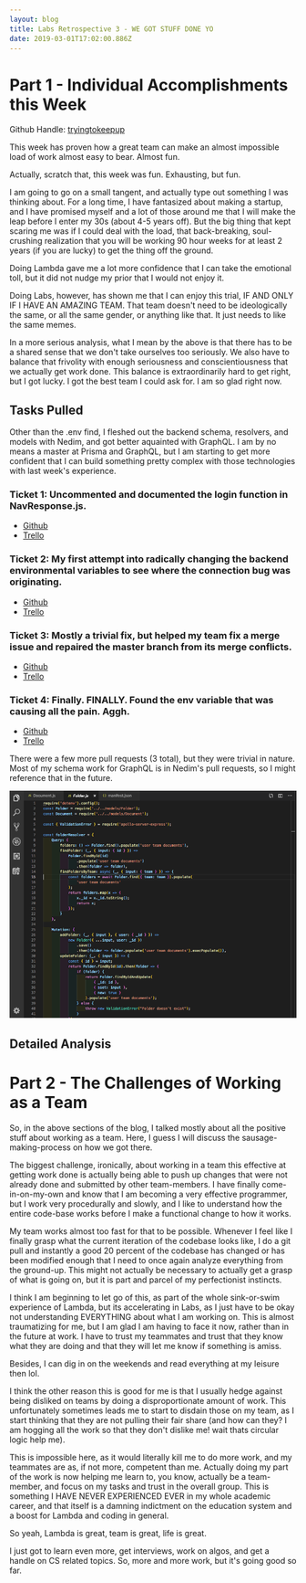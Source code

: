 ```yaml
---
layout: blog
title: Labs Retrospective 3 - WE GOT STUFF DONE YO
date: 2019-03-01T17:02:00.886Z
---
```

# Part 1 - Individual Accomplishments this Week

Github Handle: [tryingtokeepup](https://github.com/tryingtokeepup)

This week has proven how a great team can make an almost impossible load of work almost easy to bear. Almost fun. 

Actually, scratch that, this week was fun. Exhausting, but fun. 

I am going to go on a small tangent, and actually type out something I was thinking about. For a long time, I have fantasized about making a startup, and I have promised myself and a lot of those around me that I will make the leap before I enter my 30s (about 4-5 years off). But the big thing that kept scaring me was if I could deal with the load, that back-breaking, soul-crushing realization that you will be working 90 hour weeks for at least 2 years (if you are lucky) to get the thing off the ground.

Doing Lambda gave me a lot more confidence that I can take the emotional toll, but it did not nudge my prior that I would not enjoy it.

Doing Labs, however, has shown me that I can enjoy this trial, IF AND ONLY IF I HAVE AN AMAZING TEAM. That team doesn't need to be ideologically the same, or all the same gender, or anything like that. It just needs to like the same memes.

In a more serious analysis, what I mean by the above is that there has to be a shared sense that we don't take ourselves too seriously. We also have to balance that frivolity with enough seriousness and conscientiousness that we actually get work done. This balance is extraordinarily hard to get right, but I got lucky. I got the best team I could ask for. I am so glad right now.



## Tasks Pulled

Other than the .env find, I fleshed out the backend schema, resolvers, and models with Nedim, and got better aquainted with GraphQL. I am by no means a master at Prisma and GraphQL, but I am starting to get more confident that I can build something pretty complex with those technologies with last week's experience.

### Ticket 1: Uncommented and documented the login function in NavResponse.js.

* [Github](https://github.com/Lambda-School-Labs/labs-team-home/pull/277)
* [Trello](https://trello.com/c/oyd8ltxC/37-add-comments-to-readme)

### Ticket 2: My first attempt into radically changing the backend environmental variables to see where the connection bug was originating.

* [Github](https://github.com/Lambda-School-Labs/labs-team-home/pull/286)
* [Trello](https://trello.com/c/oyd8ltxC/37-add-comments-to-readme)

### Ticket 3: Mostly a trivial fix, but helped my team fix a merge issue and repaired the master branch from its merge conflicts.

* [Github](https://github.com/Lambda-School-Labs/labs-team-home/pull/294)
* [Trello](https://trello.com/c/jTXWoQ2d/17-learn-graphql-apollo-prisma-kai)

### Ticket 4: Finally. FINALLY. Found the env variable that was causing all the pain. Aggh.

* [Github](https://github.com/Lambda-School-Labs/labs-team-home/pull/301)
* [Trello](https://trello.com/c/jTXWoQ2d/17-learn-graphql-apollo-prisma-kai)

There were a few more pull requests (3 total), but they were trivial in nature. Most of my schema work for GraphQL is in Nedim's pull requests, so I might reference that in the future.



![](../assets/schema.png "more schema stuff")

## Detailed Analysis



# Part 2 - The Challenges of Working as a Team

So, in the above sections of the blog, I talked mostly about all the positive stuff about working as a team. Here, I guess I will discuss the sausage-making-process on how we got there. 

The biggest challenge, ironically, about working in a team this effective at getting work done is actually being able to push up changes that were not already done and submitted by other team-members. I have finally come-in-on-my-own and know that I am becoming a very effective programmer, but I work very procedurally and slowly, and I like to understand how the entire code-base works before I make a functional change to how it works. 

My team works almost too fast for that to be possible. Whenever I feel like I finally grasp what the current iteration of the codebase looks like, I do a git pull and instantly a good 20 percent of the codebase has changed or has been modified enough that I need to once again analyze everything from the ground-up. This might not actually be necessary to actually get a grasp of what is going on, but it is part and parcel of my perfectionist instincts. 

I think I am beginning to let go of this, as part of the whole sink-or-swim experience of Lambda, but its accelerating in Labs, as I just have to be okay not understanding EVERYTHING about what I am working on. This is almost traumatizing for me, but I am glad I am having to face it now, rather than in the future at work. I have to trust my teammates and trust that they know what they are doing and that they will let me know if something is amiss. 

Besides, I can dig in on the weekends and read everything at my leisure then lol.

I think the other reason this is good for me is that I usually hedge against being disliked on teams by doing a disproportionate amount of work. This unfortunately sometimes leads me to start to disdain those on my team, as I start thinking that they are not pulling their fair share (and how can they? I am hogging all the work so that they don't dislike me! wait thats circular logic help me).

This is impossible here, as it would literally kill me to do more work, and my teammates are as, if not more, competent than me. Actually doing my part of the work is now helping me learn to, you know, actually be a team-member, and focus on my tasks and trust in the overall group. This is something I HAVE NEVER EXPERIENCED EVER in my whole academic career, and that itself is a damning indictment on the education system and a boost for Lambda and coding in general. 

So yeah, Lambda is great, team is great, life is great. 

I just got to learn even more, get interviews, work on algos, and get a handle on CS related topics. So, more and more work, but it's going good so far. 

